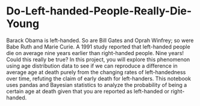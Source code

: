 # Do-Left-handed-People-Really-Die-Young
Barack Obama is left-handed. So are Bill Gates and Oprah Winfrey; so were Babe Ruth and Marie Curie. A 1991 study reported that left-handed people die on average nine years earlier than right-handed people. Nine years! Could this really be true?  In this project, you will explore this phenomenon using age distribution data to see if we can reproduce a difference in average age at death purely from the changing rates of left-handedness over time, refuting the claim of early death for left-handers. This notebook uses pandas and Bayesian statistics to analyze the probability of being a certain age at death given that you are reported as left-handed or right-handed.
